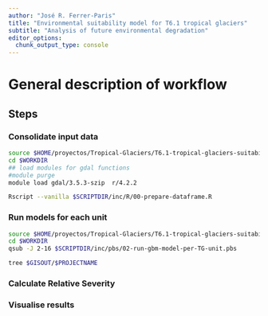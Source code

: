 ```yaml
---
author: "José R. Ferrer-Paris"
title: "Environmental suitability model for T6.1 tropical glaciers"
subtitle: "Analysis of future environmental degradation"
editor_options:
  chunk_output_type: console
---
```


# General description of workflow

## Steps

### Consolidate input data

```sh
source $HOME/proyectos/Tropical-Glaciers/T6.1-tropical-glaciers-suitability-model/env/project-env.sh
cd $WORKDIR
## load modules for gdal functions
#module purge
module load gdal/3.5.3-szip  r/4.2.2

Rscript --vanilla $SCRIPTDIR/inc/R/00-prepare-dataframe.R
```

### Run models for each unit

```sh
source $HOME/proyectos/Tropical-Glaciers/T6.1-tropical-glaciers-suitability-model/env/project-env.sh
cd $WORKDIR
qsub -J 2-16 $SCRIPTDIR/inc/pbs/02-run-gbm-model-per-TG-unit.pbs
```


```sh
tree $GISOUT/$PROJECTNAME
```

### Calculate Relative Severity

### Visualise results

